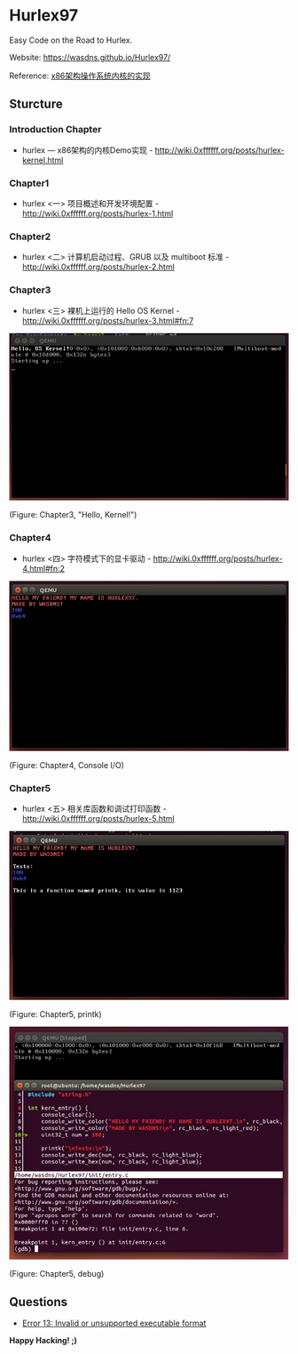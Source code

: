 # Hurlex97

Easy Code on the Road to Hurlex.

Website: https://wasdns.github.io/Hurlex97/

Reference: [x86架构操作系统内核的实现](http://wiki.0xffffff.org/)

## Sturcture

### Introduction Chapter 

- hurlex — x86架构的内核Demo实现 - http://wiki.0xffffff.org/posts/hurlex-kernel.html

### Chapter1 

- hurlex <一> 项目概述和开发环境配置 - http://wiki.0xffffff.org/posts/hurlex-1.html 

### Chapter2 

- hurlex <二> 计算机启动过程、GRUB 以及 multiboot 标准 - http://wiki.0xffffff.org/posts/hurlex-2.html

### Chapter3 

- hurlex <三> 裸机上运行的 Hello OS Kernel - http://wiki.0xffffff.org/posts/hurlex-3.html#fn:7

![](https://github.com/Wasdns/Hurlex97/raw/master/screenshots/Chapter3.jpg)

(Figure: Chapter3, "Hello, Kernel!")

### Chapter4 

- hurlex <四> 字符模式下的显卡驱动 - http://wiki.0xffffff.org/posts/hurlex-4.html#fn:2

![](https://github.com/Wasdns/Hurlex97/raw/master/screenshots/Chapter4.jpg)

(Figure: Chapter4, Console I/O)

### Chapter5 

- hurlex <五> 相关库函数和调试打印函数 - http://wiki.0xffffff.org/posts/hurlex-5.html

![](https://github.com/Wasdns/Hurlex97/raw/master/screenshots/Chapter5-1.jpg)

(Figure: Chapter5, printk)

![](https://github.com/Wasdns/Hurlex97/raw/master/screenshots/Chapter5-2.jpg)

(Figure: Chapter5, debug)

## Questions

- [Error 13: Invalid or unsupported executable format](https://github.com/hurley25/hurlex-doc/issues/11)

**Happy Hacking! ;)**
